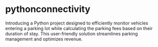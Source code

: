 # pythonconnectivity

Introducing a Python project designed to efficiently monitor vehicles entering a parking lot while calculating the parking fees based on their duration of stay. This user-friendly solution streamlines parking management and optimizes revenue.
